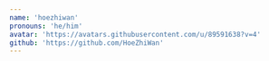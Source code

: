 ```yaml
---
name: 'hoezhiwan'
pronouns: 'he/him'
avatar: 'https://avatars.githubusercontent.com/u/89591638?v=4'
github: 'https://github.com/HoeZhiWan'
---
```

